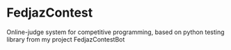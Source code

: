 # FedjazContest
Online-judge system for competitive programming, based on python testing library from my project FedjazContestBot
